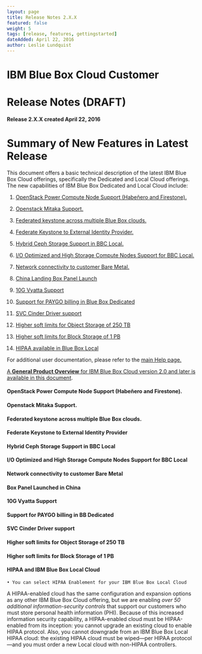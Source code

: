 ```yaml
---
layout: page
title: Release Notes 2.X.X
featured: false
weight: 5
tags: [release, features, gettingstarted]
dateAdded: April 22, 2016
author: Leslie Lundquist
---
```


# **IBM Blue Box Cloud Customer**

# Release Notes (DRAFT)

#### Release 2.X.X    created     April 22, 2016

# **Summary of New Features in Latest Release**

This document offers a basic technical description of the latest IBM Blue Box Cloud offerings, specifically the Dedicated and Local Cloud offerings.  The new capabilities of IBM Blue Box Dedicated and Local Cloud include:  

1.  [OpenStack Power Compute Node Support (Habeñero and Firestone).](https://github.com/IBM-Blue-Box-Help/help-documentation/blob/gh-pages/_gettingstarted/release_notes_for_customers.md/#)

2.  [Openstack Mitaka Support.](https://github.com/IBM-Blue-Box-Help/help-documentation/blob/gh-pages/_gettingstarted/release_notes_for_customers.md/#)

3.  [Federated keystone across multiple Blue Box clouds.](https://github.com/IBM-Blue-Box-Help/help-documentation/blob/gh-pages/_gettingstarted/release_notes_for_customers.md/#)

4.  [Federate Keystone to External Identity Provider.](https://github.com/IBM-Blue-Box-Help/help-documentation/blob/gh-pages/_gettingstarted/release_notes_for_customers.md/#)

5.  [Hybrid Ceph Storage Support in BBC Local.](https://github.com/IBM-Blue-Box-Help/help-documentation/blob/gh-pages/_gettingstarted/release_notes_for_customers.md/#)

6.  [I/O Optimized and High Storage Compute Nodes Support for BBC Local.](https://github.com/IBM-Blue-Box-Help/help-documentation/blob/gh-pages/_gettingstarted/release_notes_for_customers.md/#)

7.  [Network connectivity to customer Bare Metal.](https://github.com/IBM-Blue-Box-Help/help-documentation/blob/gh-pages/_gettingstarted/release_notes_for_customers.md/#)

8. [China Landing Box Panel Launch](https://github.com/IBM-Blue-Box-Help/help-documentation/blob/gh-pages/_gettingstarted/release_notes_for_customers.md/#)

9. [10G Vyatta Support](https://github.com/IBM-Blue-Box-Help/help-documentation/blob/gh-pages/_gettingstarted/release_notes_for_customers.md/#)

10. [Support for PAYGO billing in Blue Box Dedicated](https://github.com/IBM-Blue-Box-Help/help-documentation/blob/gh-pages/_gettingstarted/release_notes_for_customers.md/#)

11. [SVC Cinder Driver support](https://github.com/IBM-Blue-Box-Help/help-documentation/blob/gh-pages/_gettingstarted/release_notes_for_customers.md/#)

12. [Higher soft limits for Object Storage of 250 TB](https://github.com/IBM-Blue-Box-Help/help-documentation/blob/gh-pages/_gettingstarted/release_notes_for_customers.md/#)

13. [Higher soft limits for Block Storage of 1 PB](https://github.com/IBM-Blue-Box-Help/help-documentation/blob/gh-pages/_gettingstarted/release_notes_for_customers.md/#)

14. [HIPAA available in Blue Box Local](https://github.com/IBM-Blue-Box-Help/help-documentation/blob/gh-pages/_gettingstarted/release_notes_for_customers.md/#)

For additional user documentation, please refer to the [main Help page.](http://ibm-blue-box-help.github.io/help-documentation/) 

[A **General Product Overview** for IBM Blue Box Cloud version 2.0 and later is available in this document](http://ibm-blue-box-help.github.io/help-documentation/gettingstarted/general_product_overview/).

#### OpenStack Power Compute Node Support (Habeñero and Firestone).
#### Openstack Mitaka Support.
#### Federated keystone across multiple Blue Box clouds.
#### Federate Keystone to External Identity Provider
#### Hybrid Ceph Storage Support in BBC Local
#### I/O Optimized and High Storage Compute Nodes Support for BBC Local
#### Network connectivity to customer Bare Metal
#### Box Panel Launched in China
#### 10G Vyatta Support
#### Support for PAYGO billing in BB Dedicated
#### SVC Cinder Driver support
#### Higher soft limits for Object Storage of 250 TB
#### Higher soft limits for Block Storage of 1 PB

#### **HIPAA and IBM Blue Box Local Cloud**

	• You can select HIPAA Enablement for your IBM Blue Box Local Cloud

A HIPAA-enabled cloud has the same configuration and expansion options as any other IBM Blue Box Cloud offering, but we are enabling _over 50 additional information-security controls_ that support our customers who must store personal health information (PHI). Because of this increased information security capability, a HIPAA-enabled cloud must be HIPAA-enabled from its inception: you cannot upgrade an existing cloud to enable HIPAA protocol. Also, you cannot downgrade from an IBM Blue Box Local HIPAA cloud: the existing HIPAA cloud must be wiped—per HIPAA protocol—and you must order a new Local cloud with non-HIPAA controllers.

